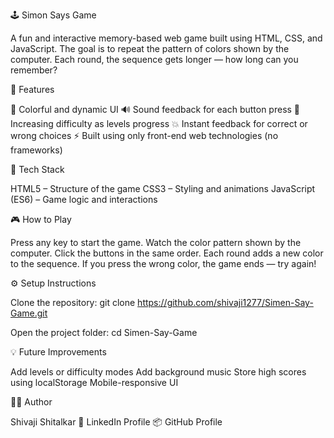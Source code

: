 🕹️ Simon Says Game

A fun and interactive memory-based web game built using HTML, CSS, and JavaScript.
The goal is to repeat the pattern of colors shown by the computer. Each round, the sequence gets longer — how long can you remember?

🚀 Features

🎨 Colorful and dynamic UI
🔊 Sound feedback for each button press
🧠 Increasing difficulty as levels progress
💥 Instant feedback for correct or wrong choices
⚡ Built using only front-end web technologies (no frameworks)

🧩 Tech Stack

HTML5 – Structure of the game
CSS3 – Styling and animations
JavaScript (ES6) – Game logic and interactions

🎮 How to Play

Press any key to start the game.
Watch the color pattern shown by the computer.
Click the buttons in the same order.
Each round adds a new color to the sequence.
If you press the wrong color, the game ends — try again!

⚙️ Setup Instructions

Clone the repository:
git clone https://github.com/shivaji1277/Simen-Say-Game.git

Open the project folder:
cd Simen-Say-Game

💡 Future Improvements

Add levels or difficulty modes
Add background music
Store high scores using localStorage
Mobile-responsive UI

👨‍💻 Author

Shivaji Shitalkar
🔗 LinkedIn Profile
📦 GitHub Profile
